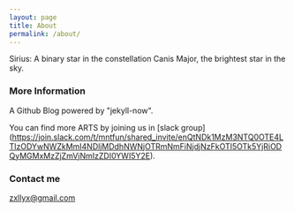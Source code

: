 ```yaml
---
layout: page
title: About
permalink: /about/
---
```

Sirius:
A binary star in the constellation Canis Major,
the brightest star in the sky.


### More Information

A Github Blog powered by "jekyll-now".


You can find more ARTS by joining us in [slack group] (https://join.slack.com/t/mntfun/shared_invite/enQtNDk1MzM3NTQ0OTE4LTIzODYwNWZkMmI4NDljMDdhNWNjOTRmNmFiNjdjNzFkOTI5OTk5YjRiODQyMGMxMzZjZmVjNmIzZDI0YWI5Y2E).

### Contact me

[zxllyx@gmail.com](mailto:zxllyx@gmail.com)
